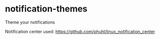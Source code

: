 # notification-themes
Theme your notifications

Notification center used: https://github.com/phuhl/linux_notification_center